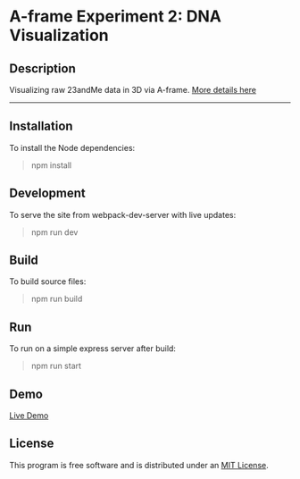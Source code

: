 # A-frame Experiment 2: DNA Visualization

## Description

Visualizing raw 23andMe data in 3D via A-frame. [More details here](https://customercare.23andme.com/hc/en-us/articles/212196868-Accessing-and-Downloading-Your-Raw-Data)


<hr>

## Installation

To install the Node dependencies:

 > npm install


## Development

To serve the site from webpack-dev-server with live updates:

> npm run dev 


## Build

To build source files:
	
> npm run build


## Run

To run on a simple express server after build:
	
 > npm run start


## Demo

[Live Demo](www.allanenemark.com/dnaVis)



## License

This program is free software and is distributed under an [MIT License](LICENSE).

